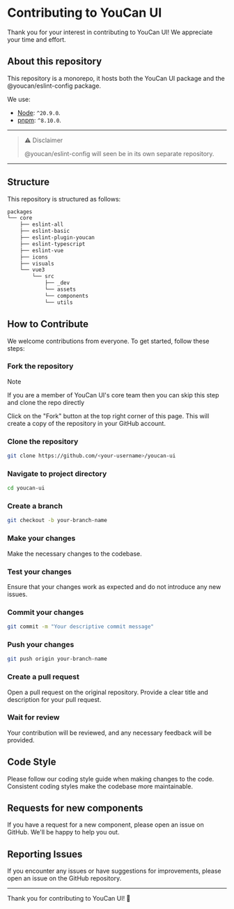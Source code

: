 # Contributing to YouCan UI

Thank you for your interest in contributing to YouCan UI! We appreciate your time and effort.

## About this repository

This repository is a monorepo, it hosts both the YouCan UI package and the @youcan/eslint-config package.

We use:

- [Node](https://nodejs.org/en): `^20.9.0`.
- [pnpm](https://pnpm.io): `^8.10.0`.

---

> ⚠️ Disclaimer
>
> @youcan/eslint-config will seen be in its own separate repository.

---

## Structure

This repository is structured as follows:

```bash
packages
└── core
    ├── eslint-all
    ├── eslint-basic
    ├── eslint-plugin-youcan
    ├── eslint-typescript
    ├── eslint-vue
    ├── icons
    ├── visuals
    └── vue3
        └── src
            ├── _dev
            └── assets
            └── components
            └── utils
```

## How to Contribute

We welcome contributions from everyone. To get started, follow these steps:

### Fork the repository

> [!NOTE]
> If you are a member of YouCan UI's core team then you can skip this step and clone the repo directly

Click on the "Fork" button at the top right corner of this page. This will create a copy of the repository in your GitHub account.

### Clone the repository

```bash
git clone https://github.com/<your-username>/youcan-ui
```

### Navigate to project directory

```bash
cd youcan-ui
```

### Create a branch

```bash
git checkout -b your-branch-name
```

### Make your changes

Make the necessary changes to the codebase.

### Test your changes

Ensure that your changes work as expected and do not introduce any new issues.

### Commit your changes

```bash
git commit -m "Your descriptive commit message"
```

### Push your changes

```bash
git push origin your-branch-name
```

### Create a pull request

Open a pull request on the original repository. Provide a clear title and description for your pull request.

### Wait for review

Your contribution will be reviewed, and any necessary feedback will be provided.

## Code Style

Please follow our coding style guide when making changes to the code. Consistent coding styles make the codebase more maintainable.

## Requests for new components

If you have a request for a new component, please open an issue on GitHub. We'll be happy to help you out.

## Reporting Issues

If you encounter any issues or have suggestions for improvements, please open an issue on the GitHub repository.

---

Thank you for contributing to YouCan UI! 🙌
